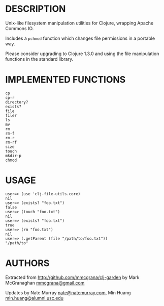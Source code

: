 DESCRIPTION
===========

Unix-like filesystem manipulation utilities for Clojure, wrapping Apache
Commons IO.

Includes a `pchmod` function which changes file permissions in a portable
way.

Please consider upgrading to Clojure 1.3.0 and using the file manipulation functions in the standard library.

IMPLEMENTED FUNCTIONS
=====================

    cp
    cp-r
    directory?
    exists?
    file
    file?
    ls
    mv
    rm
    rm-f
    rm-r
    rm-rf
    size
    touch
    mkdir-p
    chmod

USAGE
=====

    user=> (use 'clj-file-utils.core)
    nil
    user=> (exists? "foo.txt")
    false
    user=> (touch "foo.txt")
    nil
    user=> (exists? "foo.txt")
    true
    user=> (rm "foo.txt")
    nil
    user=> (.getParent (file "/path/to/foo.txt"))
    "/path/to"

AUTHORS
=======

Extracted from <http://github.com/mmcgrana/clj-garden> by Mark McGranaghan <mmcgrana@gmail.com>

Updates by Nate Murray <nate@natemurray.com>, Min Huang <min.huang@alumni.usc.edu>
